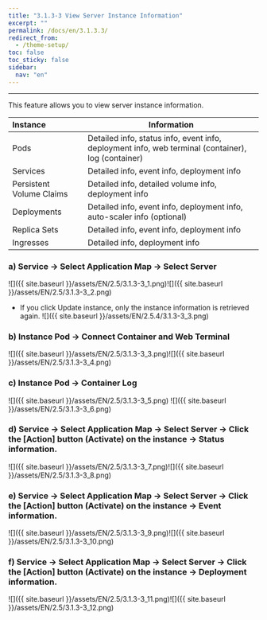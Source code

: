```yaml
---
title: "3.1.3-3 View Server Instance Information"
excerpt: ""
permalink: /docs/en/3.1.3.3/
redirect_from:
  - /theme-setup/
toc: false
toc_sticky: false
sidebar:
  nav: "en"
---
```



---
This feature allows you to view server instance information.

| **Instance** | **Information** |
| :--- | --- |
| Pods | Detailed info, status info, event info, deployment info, web terminal \(container\), log \(container\) |
| Services | Detailed info, event info, deployment info |
| Persistent Volume Claims | Detailed info, detailed volume info, deployment info |
| Deployments | Detailed info, event info, deployment info, auto-scaler info \(optional\) |
| Replica Sets | Detailed info, event info, deployment info |
| Ingresses | Detailed info, deployment info |

### a\) Service → Select Application Map → Select Server
![]({{ site.baseurl }}/assets/EN/2.5/3.1.3-3_1.png)![]({{ site.baseurl }}/assets/EN/2.5/3.1.3-3_2.png)
* If you click Update instance, only the instance information is retrieved again.
![]({{ site.baseurl }}/assets/EN/2.5.4/3.1.3-3_3.png)

### b\) Instance Pod → Connect Container and Web Terminal
![]({{ site.baseurl }}/assets/EN/2.5/3.1.3-3_3.png)![]({{ site.baseurl }}/assets/EN/2.5/3.1.3-3_4.png)

### c\) Instance Pod → Container Log
![]({{ site.baseurl }}/assets/EN/2.5/3.1.3-3_5.png) ![]({{ site.baseurl }}/assets/EN/2.5/3.1.3-3_6.png)

### d\) Service → Select Application Map → Select Server → Click the [Action] button (Activate) on the instance → Status information.
![]({{ site.baseurl }}/assets/EN/2.5/3.1.3-3_7.png)![]({{ site.baseurl }}/assets/EN/2.5/3.1.3-3_8.png)

### e\) Service → Select Application Map → Select Server → Click the [Action] button (Activate) on the instance → Event information.
![]({{ site.baseurl }}/assets/EN/2.5/3.1.3-3_9.png)![]({{ site.baseurl }}/assets/EN/2.5/3.1.3-3_10.png)

### f\) Service → Select Application Map → Select Server → Click the [Action] button (Activate) on the instance → Deployment information.
![]({{ site.baseurl }}/assets/EN/2.5/3.1.3-3_11.png)![]({{ site.baseurl }}/assets/EN/2.5/3.1.3-3_12.png)
